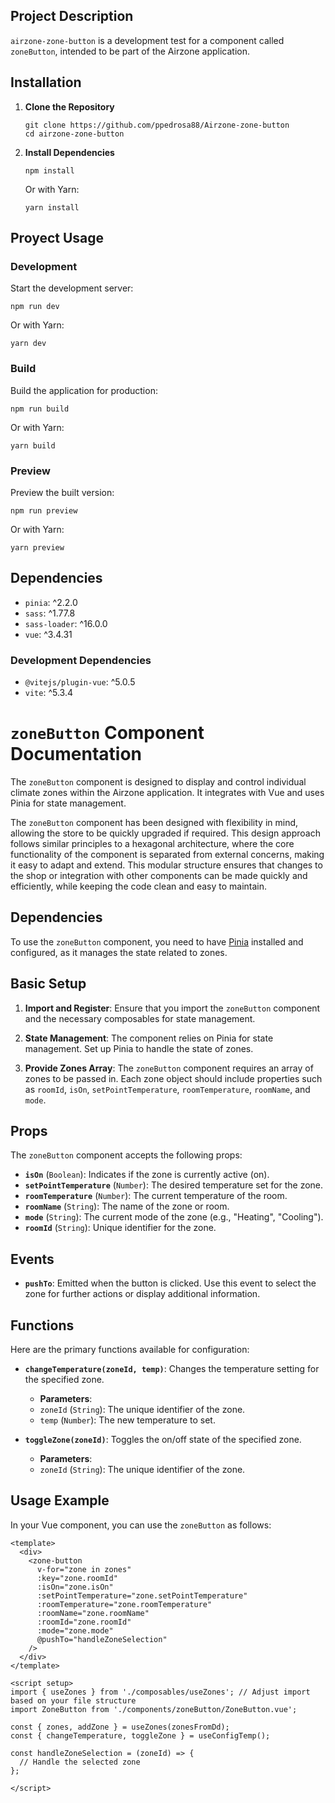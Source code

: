 ## Project Description

`airzone-zone-button` is a development test for a component called `zoneButton`, intended to be part of the Airzone application.

## Installation

1. **Clone the Repository**

   ```
   git clone https://github.com/ppedrosa88/Airzone-zone-button
   cd airzone-zone-button

   ```

2. **Install Dependencies**

   `npm install`

   Or with Yarn:

   `yarn install`

## Proyect Usage

### Development

Start the development server:

`npm run dev`

Or with Yarn:

`yarn dev`

### Build

Build the application for production:

`npm run build`

Or with Yarn:

`yarn build`

### Preview

Preview the built version:

`npm run preview`

Or with Yarn:

`yarn preview`

## Dependencies

- `pinia`: ^2.2.0
- `sass`: ^1.77.8
- `sass-loader`: ^16.0.0
- `vue`: ^3.4.31

### Development Dependencies

- `@vitejs/plugin-vue`: ^5.0.5
- `vite`: ^5.3.4

# `zoneButton` Component Documentation

The `zoneButton` component is designed to display and control individual climate zones within the Airzone application. It integrates with Vue and uses Pinia for state management.

The `zoneButton` component has been designed with flexibility in mind, allowing the store to be quickly upgraded if required. This design approach follows similar principles to a hexagonal architecture, where the core functionality of the component is separated from external concerns, making it easy to adapt and extend. This modular structure ensures that changes to the shop or integration with other components can be made quickly and efficiently, while keeping the code clean and easy to maintain.

## Dependencies

To use the `zoneButton` component, you need to have [Pinia](https://pinia.vuejs.org/) installed and configured, as it manages the state related to zones.

## Basic Setup

1. **Import and Register**: Ensure that you import the `zoneButton` component and the necessary composables for state management.

2. **State Management**: The component relies on Pinia for state management. Set up Pinia to handle the state of zones.

3. **Provide Zones Array**: The `zoneButton` component requires an array of zones to be passed in. Each zone object should include properties such as `roomId`, `isOn`, `setPointTemperature`, `roomTemperature`, `roomName`, and `mode`.

## Props

The `zoneButton` component accepts the following props:

- **`isOn`** (`Boolean`): Indicates if the zone is currently active (on).
- **`setPointTemperature`** (`Number`): The desired temperature set for the zone.
- **`roomTemperature`** (`Number`): The current temperature of the room.
- **`roomName`** (`String`): The name of the zone or room.
- **`mode`** (`String`): The current mode of the zone (e.g., "Heating", "Cooling").
- **`roomId`** (`String`): Unique identifier for the zone.

## Events

- **`pushTo`**: Emitted when the button is clicked. Use this event to select the zone for further actions or display additional information.

## Functions

Here are the primary functions available for configuration:

- **`changeTemperature(zoneId, temp)`**: Changes the temperature setting for the specified zone.

  - **Parameters**:
  - `zoneId` (`String`): The unique identifier of the zone.
  - `temp` (`Number`): The new temperature to set.

- **`toggleZone(zoneId)`**: Toggles the on/off state of the specified zone.
  - **Parameters**:
  - `zoneId` (`String`): The unique identifier of the zone.

## Usage Example

In your Vue component, you can use the `zoneButton` as follows:

```
<template>
  <div>
    <zone-button
      v-for="zone in zones"
      :key="zone.roomId"
      :isOn="zone.isOn"
      :setPointTemperature="zone.setPointTemperature"
      :roomTemperature="zone.roomTemperature"
      :roomName="zone.roomName"
      :roomId="zone.roomId"
      :mode="zone.mode"
      @pushTo="handleZoneSelection"
    />
  </div>
</template>

<script setup>
import { useZones } from './composables/useZones'; // Adjust import based on your file structure
import ZoneButton from './components/zoneButton/ZoneButton.vue';

const { zones, addZone } = useZones(zonesFromDd);
const { changeTemperature, toggleZone } = useConfigTemp();

const handleZoneSelection = (zoneId) => {
  // Handle the selected zone
};

</script>
```
